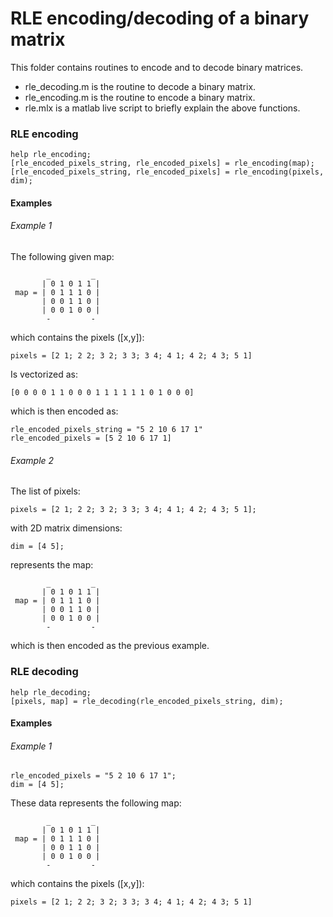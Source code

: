 # RLE encoding/decoding of a binary matrix
This folder contains routines to encode and to decode binary matrices.
- rle_decoding.m is the routine to decode a binary matrix.
- rle_encoding.m is the routine to encode a binary matrix.
- rle.mlx is a matlab live script to briefly explain the above functions.

### RLE encoding
```
help rle_encoding;
[rle_encoded_pixels_string, rle_encoded_pixels] = rle_encoding(map);
[rle_encoded_pixels_string, rle_encoded_pixels] = rle_encoding(pixels, dim);
```
#### Examples
###### Example 1
The following given map:
```
        _         _
       | 0 1 0 1 1 |
 map = | 0 1 1 1 0 |  
       | 0 0 1 1 0 |
       | 0 0 1 0 0 |
        -         -
```
which contains the pixels ([x,y]):
```
pixels = [2 1; 2 2; 3 2; 3 3; 3 4; 4 1; 4 2; 4 3; 5 1]
```
Is vectorized as:
```
[0 0 0 0 1 1 0 0 0 1 1 1 1 1 1 0 1 0 0 0]
``` 
which is then encoded as:
```
rle_encoded_pixels_string = "5 2 10 6 17 1"
rle_encoded_pixels = [5 2 10 6 17 1]
```
###### Example 2
The list of pixels:
```
pixels = [2 1; 2 2; 3 2; 3 3; 3 4; 4 1; 4 2; 4 3; 5 1];
```
with 2D matrix dimensions:
```
dim = [4 5];
```
represents the map:
```
        _         _
       | 0 1 0 1 1 |
 map = | 0 1 1 1 0 |
       | 0 0 1 1 0 |
       | 0 0 1 0 0 |
        -         -
```
which is then encoded as the previous example.

### RLE decoding
```
help rle_decoding;
[pixels, map] = rle_decoding(rle_encoded_pixels_string, dim);
```
#### Examples
###### Example 1
```
rle_encoded_pixels = "5 2 10 6 17 1"; 
dim = [4 5];
```
These data represents the following map:
```
        _         _
       | 0 1 0 1 1 |
 map = | 0 1 1 1 0 |  
       | 0 0 1 1 0 |  
       | 0 0 1 0 0 |
        -         -
```
which contains the pixels ([x,y]):
```
pixels = [2 1; 2 2; 3 2; 3 3; 3 4; 4 1; 4 2; 4 3; 5 1]
```